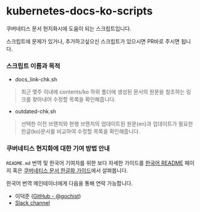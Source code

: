 # kubernetes-docs-ko-scripts
쿠버네티스 문서 현지화시에 도움이 되는 스크립트입니다.

스크립트에 문제가 있거나, 추가하고싶으신 스크립트가 있으시면 PR바로 주시면 됩니다.

### 스크립트 이름과 목적

- docs_link-chk.sh
> 최근 몇주 이내에 contents/ko 하위 폴더에 생성된 문서의 원문을 참조하는 링크를 찾아내어 수정할 목록을 확인해줍니다.

- outdated-chk.sh
> 선택한 이전 브랜치와 현행 브랜치의 업데이트된 원문(en)과 업데이트가 필요한 한글(ko)문서를 비교하여 수정할 목록을 확인해줍니다.

### 쿠버네티스 현지화에 대한 기여 방법 안내

`README.md` 번역 및 한국어 기여자를 위한 보다 자세한 가이드를 [한국어 README](README-ko.md) 페이지 혹은 [쿠버네티스 문서 한글화 가이드](https://kubernetes.io/ko/docs/contribute/localization_ko/)에서 살펴봅니다.

한국어 번역 메인테이너에게 다음을 통해 연락 가능합니다.

* 이덕준 ([GitHub - @gochist](https://github.com/gochist))
* [Slack channel](https://kubernetes.slack.com/messages/kubernetes-docs-ko)
